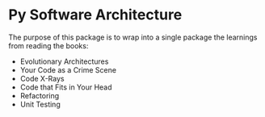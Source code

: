 # Py Software Architecture

The purpose of this package is to wrap into a single package the learnings from reading the books:

* Evolutionary Architectures
* Your Code as a Crime Scene
* Code X-Rays
* Code that Fits in Your Head
* Refactoring
* Unit Testing
